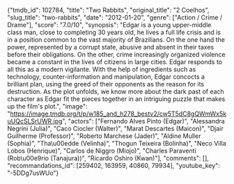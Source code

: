 {"tmdb_id": 102784, "title": "Two Rabbits", "original_title": "2 Coelhos", "slug_title": "two-rabbits", "date": "2012-01-20", "genre": ["Action / Crime / Drame"], "score": "7.0/10", "synopsis": "Edgar is a young upper-middle class man, close to completing 30 years old, he lives a full life crisis and is in a position common to the vast majority of Brazilians. On the one hand the power, represented by a corrupt state, abusive and absent in their taxes before their obligations. On the other, crime increasingly organized violence became a constant in the lives of citizens in large cities. Edgar responds to all this as a modern vigilante. With the help of ingredients such as technology, counter-information and manipulation, Edgar concocts a brilliant plan, using the greed of their opponents as the reason for its destruction. As the plot unfolds, we know more about the dark past of each character as Edgar fit the pieces together in an intriguing puzzle that makes up the film's plot.", "image": "https://image.tmdb.org/t/p/w185_and_h278_bestv2/cw5T5dC8gQWmWx5kuUQcSLSrUWR.jpg", "actors": ["Fernando Alves Pinto (Edgar)", "Alessandra Negrini (Julia)", "Caco Ciocler (Walter)", "Marat Descartes (Maicon)", "Djair Guilherme (Professor)", "Roberto Marchese (Jader)", "Aldine Muller (Sophia)", "Tha\u00edde (Velinha)", "Thogun Teixeira (Bolinha)", "Neco Villa Lobos (Henrique)", "Carlos de Niggro (Miojo)", "Charles Paraventi (Rob\u00e9rio (Tanajura))", "Ricardo Oshiro (Kwan)"], "comments": [], "recommandations_id": [259402, 163959, 40860, 79934], "youtube_key": "-5DDg7usWUo"}